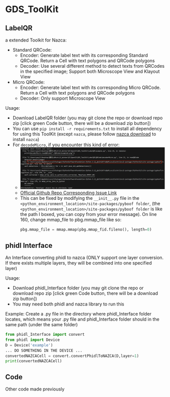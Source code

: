 # GDS_ToolKit

## LabelQR
a extended Toolkit for Nazca:
* Standard QRCode:
    * Encoder: Generate label text with its corresponding Standard QRCode. Return a Cell with text polygons and QRCode polygons
    * Decoder: Use several different method to detect texts from QRCodes in the specified image; Support both Microscope View and Klayout View
* Micro QRCode:
    * Encoder: Generate label text with its corresponding Micro QRCode. Return a Cell with text polygons and QRCode polygons
    * Decoder: Only support Microscope View

Usage:
* Download LabelQR folder (you may git clone the repo or download repo zip [click green Code button, there will be a download zip button])
* You can use ```pip install -r requirements.txt``` to install all dependency for using this ToolKit (except ```nazca```, please follow [nazca download](https://nazca-design.org/installation/) to install ```nazca```)
* For ```decodeMicro```, if you encounter this kind of error:
  * ![error](LabelQR/doc/MicroError.png)
  * [Official Github Repo Corresponding Issue Link](https://github.com/lessthanoptimal/PyBoof/issues/27)
  * This can be fixed by modifying the ```__init__.py``` file in the ```<python_environment_location>/site-packages/pyboof folder```, (the ```<python_environment_location>/site-packages/pyboof folder``` is like the path I boxed, you can copy from your error message). On line 160, change mmap_file to pbg.mmap_file like so:
    ```python
    pbg.mmap_file = mmap.mmap(pbg.mmap_fid.fileno(), length=0)
    ```

## phidl Interface
An Interface converting phidl to nazca (ONLY support one layer conversion. If there exists multiple layers, they will be combined into one specified layer)

Usage:
* Download phidl_Interface folder (you may git clone the repo or download repo zip [click green Code button, there will be a download zip button])
* You may need both phidl and nazca library to run this 

Example:
Create a .py file in the directory where phidl_Interface folder locates, which means your .py file and phidl_Interface folder should in the same path (under the same folder)
```python
from phidl_Interface import convert
from phidl import Device
D = Device('example')
... DO SOMETHING IN THE DEVICE ...
convertedNAZCACell = convert.convertPhidlToNAZCA(D,layer=1)
print(convertedNAZCACell)
```

## Code
Other code made previously
